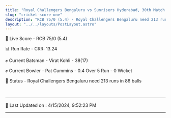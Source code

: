 ```yaml
---
title: "Royal Challengers Bengaluru vs Sunrisers Hyderabad, 30th Match - Live Cricket Score"
slug: "cricket-score-one"
description: "RCB 75/0 (5.4) - Royal Challengers Bengaluru need 213 runs in 86 balls."
layout: "../../layouts/PostLayout.astro"
---
```


🔴 Live Score - RCB 75/0 (5.4)  

📊 Run Rate - CRR: 13.24  

✊ Current Batsman - Virat Kohli - 38(17)  

✊ Current Bowler - Pat Cummins - 0.4 Over 5 Run - 0 Wicket  

📑 Status - Royal Challengers Bengaluru need 213 runs in 86 balls

<br />

***

📝 Last Updated on : 4/15/2024, 9:52:23 PM

***


